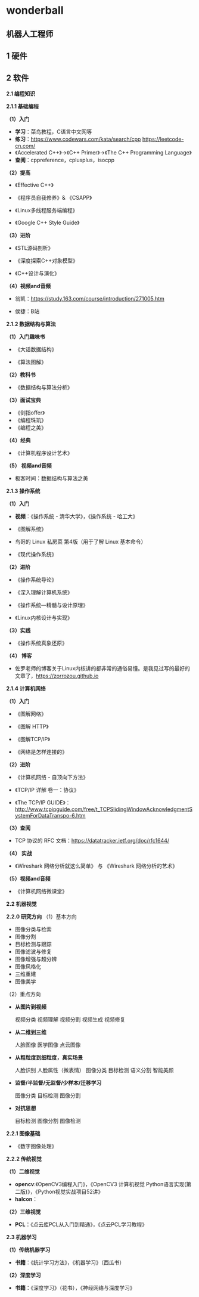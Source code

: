 # wonderball
## 机器人工程师

## 1 硬件

## 2 软件
**2.1 编程知识**

**2.1.1 基础编程**

**（1）入门**

 - **学习**：菜鸟教程，C语言中文网等
 - **练习**：https://www.codewars.com/kata/search/cpp  https://leetcode-cn.com/ 
 - 《Accelerated C++》->《C++ Primer》->《The C++ Programming Language》
 - **查阅**：cppreference，cplusplus，isocpp
 
**（2）提高**
 - 《Effective C++》
 - 《程序员自我修养》& 《CSAPP》

 - 《Linux多线程服务端编程》

 - 《Google C++ Style Guide》
 
 **（3）进阶**

 - 《STL源码剖析》

 - 《深度探索C++对象模型》

 - 《C++设计与演化》
 
**（4）视频and音频**

 - 翁凯：https://study.163.com/course/introduction/271005.htm

 - 侯捷：B站


**2.1.2 数据结构与算法**

**（1）入门趣味书**

 - 《大话数据结构》

 - 《算法图解》

**（2）教科书**

 - 《数据结构与算法分析》

**（3）面试宝典**

 - 《剑指offer》
 - 《编程珠玑》
 - 《编程之美》

**（4）经典**

 - 《计算机程序设计艺术》

**（5） 视频and音频**

 - 极客时间：数据结构与算法之美


**2.1.3 操作系统**

**（1）入门**

 - **视频**：《操作系统 - 清华大学》，《操作系统 - 哈工大》

 - 《图解系统》

 - 鸟哥的 Linux 私房菜 第4版（用于了解 Linux 基本命令）

 - 《现代操作系统》
 
**（2）进阶**
 - 《操作系统导论》

 - 《深入理解计算机系统》

 - 《操作系统—精髓与设计原理》

 - 《Linux内核设计与实现》
 
**（3）实践**

 - 《操作系统真象还原》
 
**（4） 博客**

 - 佐罗老师的博客关于Linux内核讲的都非常的通俗易懂。是我见过写的最好的文章了，https://zorrozou.github.io


**2.1.4 计算机网络**

**（1）入门**

 - 《图解网络》

 - 《图解 HTTP》

 - 《图解TCP/IP》

 - 《网络是怎样连接的》
 
  **（2）进阶**

 - 《计算机网络 - 自顶向下方法》

 - 《TCP/IP 详解 卷一：协议》
 - 《The TCP/IP GUIDE》：http://www.tcpipguide.com/free/t_TCPSlidingWindowAcknowledgmentSystemForDataTranspo-6.htm
 
**（3）查阅**

 - TCP 协议的 RFC 文档：https://datatracker.ietf.org/doc/rfc1644/
 
**（4） 实战**

 - 《Wireshark 网络分析就这么简单》 与 《Wireshark 网络分析的艺术》

**（5）视频and音频**

 - 《计算机网络微课堂》


**2.2 机器视觉**

**2.2.0 研究方向**
（1）基本方向
- 图像分类与检索
- 图像分割
- 目标检测与跟踪
- 图像滤波与修复
- 图像增强与超分辨
- 图像风格化
- 三维重建
- 图像美学

（2）重点方向
- **从图片到视频**

    视频分类
    视频理解
    视频分割
    视频生成
    视频修复

-  **从二维到三维**

    人脸图像
    医学图像
    点云图像

- **从粗粒度到细粒度，真实场景**

    人脸识别
    人脸属性（微表情）
    图像分类
    目标检测
    语义分割
    智能美颜

- **监督/半监督/无监督/少样本/迁移学习**

    图像分类
    目标检测
    图像分割

- **对抗思想**

    目标检测
    图像分割
    图像检测

**2.2.1 图像基础**
 - 《数字图像处理》
 
**2.2.2 传统视觉**

**（1）二维视觉**
 - **opencv**:《OpenCV3编程入门》，《OpenCV3 计算机视觉 Python语言实现(第二版)》，《Python视觉实战项目52讲》
 -  **halcon**：
 
**（2）三维视觉**
 - **PCL**：《点云库PCL从入门到精通》，《点云PCL学习教程》
 
 
**2.3 机器学习** 

**（1）传统机器学习**
 - **书籍**：《统计学习方法》，《机器学习》（西瓜书）
 
 **（2）深度学习**
 - **书籍**：《深度学习》（花书），《神经网络与深度学习》





